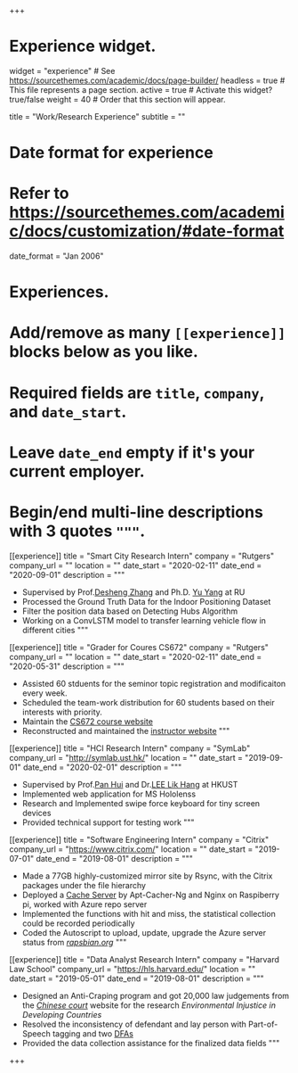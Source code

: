 +++
# Experience widget.
widget = "experience"  # See https://sourcethemes.com/academic/docs/page-builder/
headless = true  # This file represents a page section.
active = true  # Activate this widget? true/false
weight = 40  # Order that this section will appear.

title = "Work/Research Experience"
subtitle = ""

# Date format for experience
#   Refer to https://sourcethemes.com/academic/docs/customization/#date-format
date_format = "Jan 2006"

# Experiences.
#   Add/remove as many `[[experience]]` blocks below as you like.
#   Required fields are `title`, `company`, and `date_start`.
#   Leave `date_end` empty if it's your current employer.
#   Begin/end multi-line descriptions with 3 quotes `"""`.
[[experience]]
  title = "Smart City Research Intern"
  company = "Rutgers"
  company_url = ""
  location = ""
  date_start = "2020-02-11"
  date_end = "2020-09-01"
  description = """
  * Supervised by Prof.[Desheng Zhang](https://www.cs.rutgers.edu/~dz220/) and Ph.D. [Yu Yang](https://www.yyang.site/) at RU
  * Processed the Ground Truth Data for the Indoor Positioning Dataset
  * Filter the position data based on Detecting Hubs Algorithm 
  * Working on a ConvLSTM model to transfer learning vehicle flow in different cities
  """

[[experience]]
  title = "Grader for Coures CS672"
  company = "Rutgers"
  company_url = ""
  location = ""
  date_start = "2020-02-11"
  date_end = "2020-05-31"
  description = """
  * Assisted 60 stduents for the seminor topic registration and modificaiton every week.
  * Scheduled the team-work distribution for 60 students based on their interests with priority.
  * Maintain the [CS672 course website](https://www.cs.rutgers.edu/~dz220/CS672S2020/home.html)
  * Reconstructed and maintained the [instructor website](https://www.cs.rutgers.edu/~dz220/)
  """

[[experience]]
  title = "HCI Research Intern"
  company = "SymLab"
  company_url = "http://symlab.ust.hk/"
  location = ""
  date_start = "2019-09-01"
  date_end = "2020-02-01"
  description = """
  * Supervised by Prof.[Pan Hui](https://www.cse.ust.hk/~panhui/) and Dr.[LEE Lik Hang](https://plhlee2010.wixsite.com/work) at HKUST
  * Implemented web application for MS Hololenss
  * Research and Implemented swipe force keyboard for tiny screen devices
  * Provided technical support for testing work
  """

[[experience]]
  title = "Software Engineering Intern"
  company = "Citrix"
  company_url = "https://www.citrix.com/"
  location = ""
  date_start = "2019-07-01"
  date_end = "2019-08-01"
  description = """
  * Made a 77GB highly-customized mirror site by Rsync, with the Citrix packages under the file hierarchy
  * Deployed a [Cache Server](https://www.youtube.com/watch?v=slrZdMhYvOg) by Apt-Cacher-Ng and Nginx on Raspiberry pi, worked with Azure repo server
  * Implemented the functions with hit and miss, the statistical collection could be recorded periodically
  * Coded the Autoscript to upload, update, upgrade the Azure server status from *[rapsbian.org](https://www.raspbian.org/)*
  """

[[experience]]
  title = "Data Analyst Research Intern"
  company = "Harvard Law School"
  company_url = "https://hls.harvard.edu/"
  location = ""
  date_start = "2019-05-01"
  date_end = "2019-08-01"
  description = """
  * Designed an Anti-Craping program and got 20,000 law judgements from the *[Chinese court](http://wenshu.court.gov.cn/)* website for the research *Environmental Injustice in Developing Countries*
  * Resolved the inconsistency of defendant and lay person with Part-of-Speech tagging and two [DFAs](https://bravopan.github.io/court_DFAs.jpg)
  * Provided the data collection assistance for the finalized data fields
  """


+++
